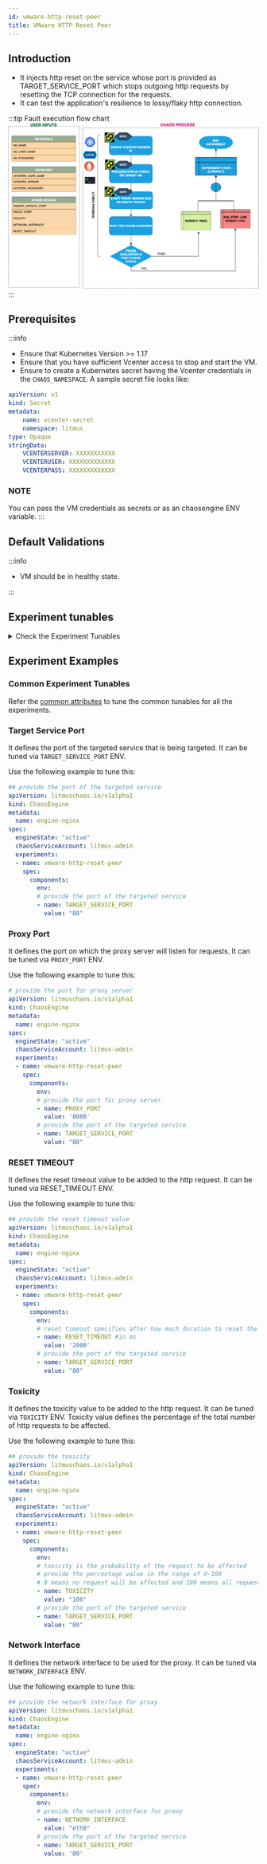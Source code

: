 ```yaml
---
id: vmware-http-reset-peer
title: VMware HTTP Reset Peer
---
```


## Introduction

- It injects http reset on the service whose port is provided as TARGET_SERVICE_PORT which stops outgoing http requests by resetting the TCP connection for the requests.
- It can test the application's resilience to lossy/flaky http connection.

:::tip Fault execution flow chart
![VMware HTTP Reset Peer](./static/images/http-reset-peer.png)
:::

## Prerequisites

:::info

- Ensure that Kubernetes Version >= 1.17
- Ensure that you have sufficient Vcenter access to stop and start the VM.
- Ensure to create a Kubernetes secret having the Vcenter credentials in the `CHAOS_NAMESPACE`. A sample secret file looks like:

```yaml
apiVersion: v1
kind: Secret
metadata:
    name: vcenter-secret
    namespace: litmus
type: Opaque
stringData:
    VCENTERSERVER: XXXXXXXXXXX
    VCENTERUSER: XXXXXXXXXXXXX
    VCENTERPASS: XXXXXXXXXXXXX
```

### NOTE

You can pass the VM credentials as secrets or as an chaosengine ENV variable.
:::

## Default Validations

:::info

- VM should be in healthy state.

:::

## Experiment tunables

<details>
    <summary>Check the Experiment Tunables</summary>
    <h2>Mandatory Fields</h2>
    <table>
        <tr>
            <th> Variables </th>
            <th> Description </th>
            <th> Notes </th>
        </tr>
        <tr>
            <td> VM_NAME </td>
            <td> Name of VMware VM</td>
            <td> Eg: test-vm </td>
        </tr>
        <tr>
            <td> VM_USER_NAME </td>
            <td> Username with sudo priviliges.</td>
            <td> Eg: vm-user</td>
        </tr>
        <tr>
            <td> VM_PASSWORD </td>
            <td> Password of the provided user</td>
            <td> Eg: 1234</td>
        </tr>
        <tr>
            <td> RESET_TIMEOUT  </td>
            <td> Reset Timeout specifies after how much duration to reset the connection</td>
            <td> Defaults to 0 </td>
        </tr>
        <tr>
            <td> TARGET_SERVICE_PORT </td>
            <td> Port of the service to target </td>
            <td> Defaults to port 80 </td>
        </tr>
    </table>
    <h2>Optional Fields</h2>
    <table>
        <tr>
            <th> Variables </th>
            <th> Description </th>
            <th> Notes </th>
        </tr>
        <tr>
            <td> TOTAL_CHAOS_DURATION </td>
            <td> The total time duration for chaos insertion (sec) </td>
            <td> Defaults to 30s </td>
        </tr>
        <tr>
            <td> CHAOS_INTERVAL </td>
            <td> The interval (in sec) between successive instance termination </td>
            <td> Defaults to 30s </td>
        </tr>
        <tr>
            <td> SEQUENCE </td>
            <td> It defines sequence of chaos execution for multiple instance </td>
            <td> Default value: parallel. Supported: serial, parallel </td>
        </tr>
        <tr>
            <td> RAMP_TIME </td>
            <td> Period to wait before and after injection of chaos in sec </td>
            <td> Eg: 30 </td>
        </tr>
        <tr>
            <td> INSTALL_DEPENDENCY </td>
            <td> Whether to install the dependancy to run the experiment </td>
            <td> If the dependency already exists, you can turn it off. Defaults to True.</td>
        </tr>
        <tr>
            <td> PROXY_PORT  </td>
            <td> Port where the proxy will be listening for requests</td>
            <td> Defaults to 20000 </td>
        </tr>
        <tr>
            <td> TOXICITY </td>
            <td> Percentage of HTTP requests to be affected </td>
            <td> Defaults to 100 </td>
        </tr>
        <tr>
          <td> NETWORK_INTERFACE  </td>
          <td> Network interface to be used for the proxy</td>
          <td> Defaults to `eth0` </td>
        </tr>
    </table>
</details>

## Experiment Examples

### Common Experiment Tunables

Refer the [common attributes](../common-tunables-for-all-experiments) to tune the common tunables for all the experiments.

### Target Service Port

It defines the port of the targeted service that is being targeted. It can be tuned via `TARGET_SERVICE_PORT` ENV.

Use the following example to tune this:

[embedmd]:# (./static/manifests/http-reset-peer/target-service-port.yaml yaml)
```yaml
## provide the port of the targeted service
apiVersion: litmuschaos.io/v1alpha1
kind: ChaosEngine
metadata:
  name: engine-nginx
spec:
  engineState: "active"
  chaosServiceAccount: litmus-admin
  experiments:
  - name: vmware-http-reset-peer
    spec:
      components:
        env:
        # provide the port of the targeted service
        - name: TARGET_SERVICE_PORT
          value: "80"
```

### Proxy Port

It defines the port on which the proxy server will listen for requests. It can be tuned via `PROXY_PORT` ENV.

Use the following example to tune this:

[embedmd]:# (./static/manifests/http-reset-peer/proxy-port.yaml yaml)
```yaml
# provide the port for proxy server
apiVersion: litmuschaos.io/v1alpha1
kind: ChaosEngine
metadata:
  name: engine-nginx
spec:
  engineState: "active"
  chaosServiceAccount: litmus-admin
  experiments:
  - name: vmware-http-reset-peer
    spec:
      components:
        env:
        # provide the port for proxy server
        - name: PROXY_PORT
          value: '8080'
        # provide the port of the targeted service
        - name: TARGET_SERVICE_PORT
          value: "80"
```

### RESET TIMEOUT

It defines the reset timeout value to be added to the http request. It can be tuned via RESET_TIMEOUT ENV.

Use the following example to tune this:

[embedmd]:# (./static/manifests/http-reset-peer/reset-timeout.yaml yaml)
```yaml
## provide the reset timeout value
apiVersion: litmuschaos.io/v1alpha1
kind: ChaosEngine
metadata:
  name: engine-nginx
spec:
  engineState: "active"
  chaosServiceAccount: litmus-admin
  experiments:
  - name: vmware-http-reset-peer
    spec:
      components:
        env:
        # reset timeout specifies after how much duration to reset the connection
        - name: RESET_TIMEOUT #in ms
          value: '2000'
        # provide the port of the targeted service
        - name: TARGET_SERVICE_PORT
          value: "80"
```

### Toxicity

It defines the toxicity value to be added to the http request. It can be tuned via `TOXICITY` ENV.
Toxicity value defines the percentage of the total number of http requests to be affected.

Use the following example to tune this:

[embedmd]:# (./static/manifests/http-reset-peer/toxicity.yaml yaml)
```yaml
## provide the toxicity
apiVersion: litmuschaos.io/v1alpha1
kind: ChaosEngine
metadata:
  name: engine-nginx
spec:
  engineState: "active"
  chaosServiceAccount: litmus-admin
  experiments:
  - name: vmware-http-reset-peer
    spec:
      components:
        env:
        # toxicity is the probability of the request to be affected
        # provide the percentage value in the range of 0-100
        # 0 means no request will be affected and 100 means all request will be affected
        - name: TOXICITY
          value: "100"
        # provide the port of the targeted service
        - name: TARGET_SERVICE_PORT
          value: "80"
```

### Network Interface

It defines the network interface to be used for the proxy. It can be tuned via `NETWORK_INTERFACE` ENV.

Use the following example to tune this:

[embedmd]:# (./static/manifests/http-reset-peer/network-interface.yaml yaml)
```yaml
## provide the network interface for proxy
apiVersion: litmuschaos.io/v1alpha1
kind: ChaosEngine
metadata:
  name: engine-nginx
spec:
  engineState: "active"
  chaosServiceAccount: litmus-admin
  experiments:
  - name: vmware-http-reset-peer
    spec:
      components:
        env:
        # provide the network interface for proxy
        - name: NETWORK_INTERFACE
          value: "eth0"
        # provide the port of the targeted service
        - name: TARGET_SERVICE_PORT
          value: '80'
```
